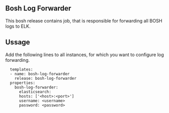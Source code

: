 ## Bosh Log Forwarder

This bosh release contains job, that is responsible for forwarding all BOSH logs to ELK.

## Ussage

Add the following lines to all instances, for which you want to configure log forwarding.

```
  templates:
  - name: bosh-log-forwarder
    release: bosh-log-forwarder
  properties:
    bosh-log-forwarder:
      elasticsearch:
      hosts: ['<host>:<port>']
      username: <username>
      password: <password>
```
